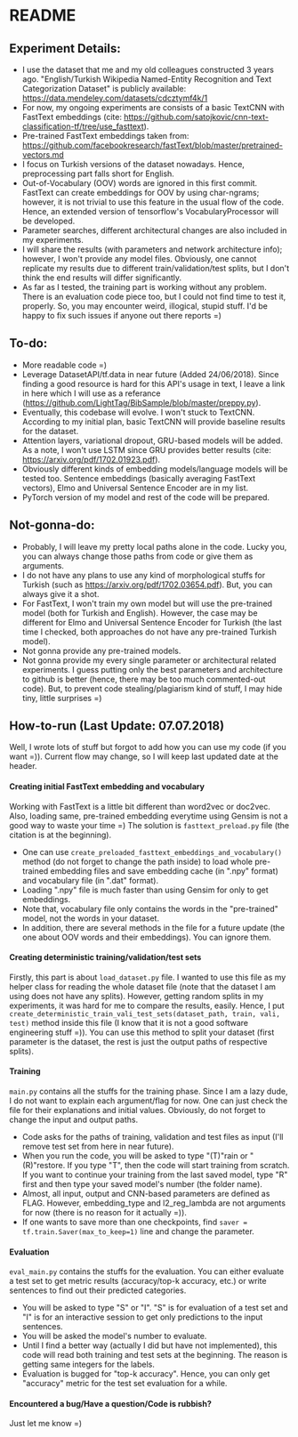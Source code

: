 # README

## Experiment Details:

- I use the dataset that me and my old colleagues constructed 3 years ago. "English/Turkish Wikipedia Named-Entity Recognition and Text Categorization Dataset" is publicly available: https://data.mendeley.com/datasets/cdcztymf4k/1
- For now, my ongoing experiments are consists of a basic TextCNN with FastText embeddings (cite: https://github.com/satojkovic/cnn-text-classification-tf/tree/use_fasttext). 
- Pre-trained FastText embeddings taken from: https://github.com/facebookresearch/fastText/blob/master/pretrained-vectors.md
- I focus on Turkish versions of the dataset nowadays. Hence, preprocessing part falls short for English. 
- Out-of-Vocabulary (OOV) words are ignored in this first commit. FastText can create embeddings for OOV by using char-ngrams; however, 
it is not trivial to use this feature in the usual flow of the code. Hence, an extended version of tensorflow's VocabularyProcessor will be developed.
- Parameter searches, different architectural changes are also included in my experiments.
- I will share the results (with parameters and network architecture info); however, I won't provide any model files. Obviously, one cannot replicate my results due to different train/validation/test splits, but I don't think the end results will differ significantly. 
- As far as I tested, the training part is working without any problem. There is an evaluation code piece too, but I could not find time to test it, properly. So, you may encounter weird, illogical, stupid stuff. I'd be happy to fix such issues if anyone out there reports =)

## To-do:

- More readable code =) 
- Leverage DatasetAPI/tf.data in near future (Added 24/06/2018). Since finding a good resource is hard for this API's usage in text, I leave a link in here which I will use as a referance (https://github.com/LightTag/BibSample/blob/master/preppy.py).
- Eventually, this codebase will evolve. I won't stuck to TextCNN. According to my initial plan, basic TextCNN will provide baseline results for the dataset.
- Attention layers, variational dropout, GRU-based models will be added. As a note, I won't use LSTM since GRU provides better results (cite: https://arxiv.org/pdf/1702.01923.pdf).   
- Obviously different kinds of embedding models/language models will be tested too. Sentence embeddings (basically averaging FastText vectors), Elmo and Universal Sentence Encoder are in my list.
- PyTorch version of my model and rest of the code will be prepared. 

## Not-gonna-do:

- Probably, I will leave my pretty local paths alone in the code. Lucky you, you can always change those paths from code or give them as arguments.
- I do not have any plans to use any kind of morphological stuffs for Turkish (such as https://arxiv.org/pdf/1702.03654.pdf). But, you can always give it a shot. 
- For FastText, I won't train my own model but will use the pre-trained model (both for Turkish and English). However, the case may be different for Elmo and Universal Sentence Encoder for Turkish (the last time I checked, both approaches do not have any pre-trained Turkish model).
- Not gonna provide any pre-trained models. 
- Not gonna provide my every single parameter or architectural related experiments. I guess putting only the best parameters and architecture to github is better (hence, there may be too much commented-out code).  But, to prevent code stealing/plagiarism kind of stuff, I may hide tiny, little surprises =)

## How-to-run (Last Update: 07.07.2018)

Well, I wrote lots of stuff but forgot to add how you can use my code (if you want =)).  Current flow may change, so I will keep last updated date at the header. 

#### Creating initial FastText embedding and vocabulary

Working with FastText is a little bit different than word2vec or doc2vec. Also, loading same, pre-trained embedding everytime using Gensim is not a good way to waste your time =) The solution is `fasttext_preload.py` file (the citation is at the beginning). 

- One can use `create_preloaded_fasttext_embeddings_and_vocabulary()` method (do not forget to change the path inside) to load whole pre-trained embedding files and save embedding cache (in ".npy" format) and vocabulary file (in ".dat" format). 
- Loading ".npy" file is much faster than using Gensim for only to get embeddings. 
- Note that, vocabulary file only contains the words in the "pre-trained" model, not the words in your dataset. 
- In addition, there are several methods in the file for a future update (the one about OOV words and their embeddings). You can ignore them.

#### Creating deterministic training/validation/test sets 

Firstly, this part is about `load_dataset.py` file. I wanted to use this file as my helper class for reading the whole dataset file (note that the dataset I am using does not have any splits). However, getting random splits in my experiments, it was hard for me to compare the results, easily. Hence, I put `create_deterministic_train_vali_test_sets(dataset_path, train, vali, test)` method inside this file (I know that it is not a good software engineering stuff =)). You can use this method to split your dataset (first parameter is the dataset, the rest is just the output paths of respective splits).

#### Training

`main.py` contains all the stuffs for the training phase. Since I am a lazy dude, I do not want to explain each argument/flag for now. One can just check the file for their explanations and initial values. Obviously, do not forget to change the input and output paths. 

- Code asks for the paths of training, validation and test files as input (I'll remove test set from here in near future). 
- When you run the code, you will be asked to type "(T)"rain or "(R)"restore. If you type "T", then the code will start training from scratch. If you want to continue your training from the last saved model, type "R" first and then type your saved model's number (the folder name).
- Almost, all input, output and CNN-based parameters are defined as FLAG. However, embedding_type and l2_reg_lambda are not arguments for now (there is no reason for it actually =)).
- If one wants to save more than one checkpoints, find `saver = tf.train.Saver(max_to_keep=1)` line and change the parameter. 

#### Evaluation

`eval_main.py` contains the stuffs for the evaluation. You can either evaluate a test set to get metric results (accuracy/top-k accuracy, etc.) or write sentences to find out their predicted categories. 

- You will be asked to type "S" or "I". "S" is for evaluation of a test set and "I" is for an interactive session to get only predictions to the input sentences. 
- You will be asked the model's number to evaluate. 
- Until I find a better way (actually I did but have not implemented), this code will read both training and test sets at the beginning. The reason is getting same integers for the labels. 
- Evaluation is bugged for "top-k accuracy". Hence, you can only get "accuracy" metric for the test set evaluation for a while.  

#### Encountered a bug/Have a question/Code is rubbish?

Just let me know =)
